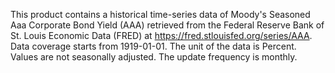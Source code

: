 This product contains a historical time-series data of Moody's Seasoned Aaa Corporate Bond Yield (AAA) retrieved from the Federal Reserve Bank of St. Louis Economic Data (FRED) at https://fred.stlouisfed.org/series/AAA. Data coverage starts from 1919-01-01. The unit of the data is Percent. Values are not seasonally adjusted. The update frequency is monthly.